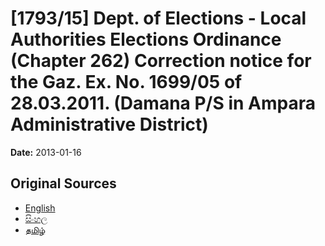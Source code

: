 # [1793/15] Dept. of Elections - Local Authorities Elections Ordinance (Chapter 262) Correction notice for the Gaz. Ex. No. 1699/05 of 28.03.2011. (Damana P/S in Ampara Administrative District)

**Date:** 2013-01-16

## Original Sources

- [English](https://documents.gov.lk/view/extra-gazettes/2013/1/1793-15_E.pdf)
- [සිංහල](https://documents.gov.lk/view/extra-gazettes/2013/1/1793-15_S.pdf)
- [தமிழ்](https://documents.gov.lk/view/extra-gazettes/2013/1/1793-15_T.pdf)
